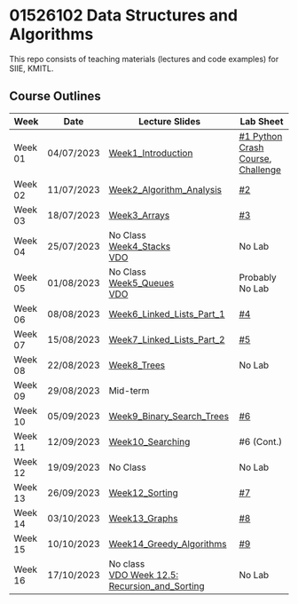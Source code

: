 # 01526102 Data Structures and Algorithms

This repo consists of teaching materials (lectures and code examples) for SIIE, KMITL.

## Course Outlines
|Week| Date | Lecture Slides|Lab Sheet|
|---|---|---|---|
|Week 01| 04/07/2023 | [Week1_Introduction](https://github.com/noswolf/DSA_BIT/blob/DSA_23/Week1/DSA_Week1.pdf)  |[#1 Python Crash Course](https://github.com/noswolf/DSA_BIT/blob/DSA_23/Week1/DSA_Python_Crash_Course_stu.pdf), [Challenge](https://github.com/noswolf/DSA_BIT/blob/DSA_23/Week1/DSA_Lab-1-Challenge.ipynb)  |
|Week 02| 11/07/2023 | [Week2_Algorithm_Analysis](https://github.com/noswolf/DSA_BIT/blob/DSA_23/Week2/DSA_Week2.pdf) | [#2](https://github.com/noswolf/DSA_BIT/blob/DSA_23/Week2/DSA_Lab-2_student.ipynb)  |  
|Week 03| 18/07/2023 | [Week3_Arrays](https://github.com/noswolf/DSA_BIT/blob/DSA_23/Week3/DSA_Week3.pdf)| [#3](https://github.com/noswolf/DSA_BIT/blob/DSA_23/Week3/DSA_Lab_3_student.ipynb) |  
|Week 04| 25/07/2023 | No Class <br> [Week4_Stacks](https://github.com/noswolf/DSA_BIT/blob/DSA_23/Week4/DSA_Week4.pdf) <br> [VDO](https://www.youtube.com/playlist?list=PLn4P4Ao3UayD2B7bUuj81f2MFT7rgb9hi)| No Lab |   
|Week 05| 01/08/2023 | No Class <br> [Week5_Queues](https://github.com/noswolf/DSA_BIT/blob/DSA_23/Week5/DSA_Week5.pdf) <br> [VDO](https://www.youtube.com/playlist?list=PLn4P4Ao3UayAfsNcBl2p3T1rUEReqg00D) | Probably No Lab |  
|Week 06| 08/08/2023 | [Week6_Linked_Lists_Part_1](https://github.com/noswolf/DSA_BIT/blob/DSA_23/Week6/DSA_Week6.pdf) | [#4](https://github.com/noswolf/DSA_BIT/blob/DSA_23/Week6/DSA_Lab_4_student.ipynb) |  
|Week 07| 15/08/2023 | [Week7_Linked_Lists_Part_2](https://github.com/noswolf/DSA_BIT/blob/DSA_23/Week7/DSA_Week7.pdf) | [#5](https://github.com/noswolf/DSA_BIT/blob/DSA_23/Week7/DSA_Lab_5_student.ipynb) |  
|Week 08| 22/08/2023 | [Week8_Trees](https://github.com/noswolf/DSA_BIT/blob/DSA_23/Week8/DSA_Week8.pdf) | No Lab | 
|Week 09| 29/08/2023 | Mid-term | |  
|Week 10| 05/09/2023 | [Week9_Binary_Search_Trees](https://github.com/noswolf/DSA_BIT/blob/DSA_23/Week9/DSA_Week9.pdf)| [#6](https://github.com/noswolf/DSA_BIT/blob/DSA_23/Week9/DSA_Lab_6_student.ipynb)|  
|Week 11| 12/09/2023 | [Week10_Searching](https://github.com/noswolf/DSA_BIT/blob/DSA_23/Week10/DSA_Week10.pdf) | #6 (Cont.) |   
|Week 12| 19/09/2023 | No Class <br> []() |  No Lab |  
|Week 13| 26/09/2023 | [Week12_Sorting](https://github.com/noswolf/DSA_BIT/blob/DSA_23/Week12/DSA_Week12.pdf) | [#7](https://github.com/noswolf/DSA_BIT/blob/DSA_23/Week10/DSA_Lab_7_student.ipynb) |   
|Week 14| 03/10/2023 | [Week13_Graphs](https://github.com/noswolf/DSA_BIT/blob/DSA_23/Week13/DSA_Week13.pdf) | [#8](https://github.com/noswolf/DSA_BIT/blob/DSA_23/Week12/DSA_Lab_8_student.ipynb)|  
|Week 15| 10/10/2023 | [Week14_Greedy_Algorithms](https://github.com/noswolf/DSA_BIT/blob/DSA_23/Week14/DSA_Week14.pdf) | [#9](https://github.com/noswolf/DSA_BIT/blob/DSA_23/Week14/DSA_Lab_9_student.ipynb) |  
|Week 16| 17/10/2023 | No class <br> [VDO Week 12.5: Recursion_and_Sorting](https://www.youtube.com/playlist?list=PLn4P4Ao3UayASXDTmVzxELp39Jute577O) | No Lab |  

